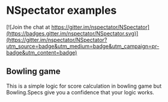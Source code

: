 # NSpectator examples

[![Join the chat at https://gitter.im/nspectator/NSpectator](https://badges.gitter.im/nspectator/NSpectator.svg)](https://gitter.im/nspectator/NSpectator?utm_source=badge&utm_medium=badge&utm_campaign=pr-badge&utm_content=badge)

## Bowling game

This is a simple logic for score calculation in bowling game but Bowling.Specs give you a confidence that your logic works.
